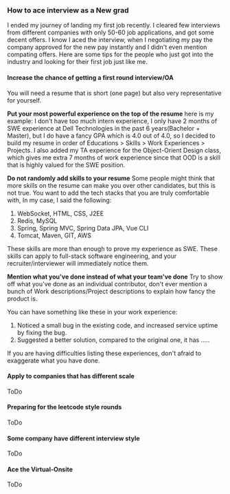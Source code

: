 ### How to ace interview as a New grad

I ended my journey of landing my first job recently. I cleared few interviews from different companies with only 50-60 job applications, and got some decent offers. I know I aced the interview, when I negotiating my pay the company approved for the new pay instantly and I didn't even mention compating offers. Here are some tips for the people who just got into the industry and looking for their first job just like me.

#### Increase the chance of getting a first round interview/OA

You will need a resume that is short (one page) but also very representative for yourself. 

**Put your most powerful experience on the top of the resume**
here is my example:
I don't have too much intern experience, I only have 2 months of SWE experience at Dell Technologies in the past 6 years(Bachelor + Master), but I do have a fancy GPA which is 4.0 out of 4.0, so I decided to build my resume in order of Educations > Skills > Work Experiences > Projects. I also added my TA experience for the Object-Orient Design class, which gives me extra 7 months of work experience since that OOD is a skill that is highly valued for the SWE position.

**Do not randomly add skills to your resume** 
Some people might think that more skills on the resume can make you over other candidates, but this is not true. You want to add the tech stacks that you are truly comfortable with, In my case, I said the following:
1. WebSocket, HTML, CSS, J2EE
2. Redis, MySQL
3. Spring, Spring MVC, Spring Data JPA, Vue CLI
4. Tomcat, Maven, GIT, AWS

These skills are more than enough to prove my experience as SWE. These skills can apply to full-stack software engineering, and your recruiter/interviewer will immediately notice them.

**Mention what you've done instead of what your team've done**
Try to show off what you've done as an individual contributor, don't ever mention a bunch of Work descriptions/Project descriptions to explain how fancy the product is.

You can have something like these in your work experience:
1. Noticed a small bug in the existing code, and increased service uptime by fixing the bug.
2. Suggested a better solution, compared to the original one, it has .....

If you are having difficulties listing these experiences, don't afraid to exaggerate what you have done.

#### Apply to companies that has different scale

ToDo

#### Preparing for the leetcode style rounds

ToDo

#### Some company have different interview style

ToDo

#### Ace the Virtual-Onsite

ToDo